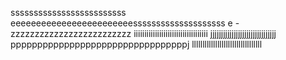 sssssssssssssssssssssssss
eeeeeeeeeeeeeeeeeeeeeeeessssssssssssssssssss
e
-zzzzzzzzzzzzzzzzzzzzzzzzz
iiiiiiiiiiiiiiiiiiiiiiiiiiiiiiiiiii
jjjjjjjjjjjjjjjjjjjjjjjjjjjjjjj
pppppppppppppppppppppppppppppppppj
lllllllllllllllllllllllllllllllll
